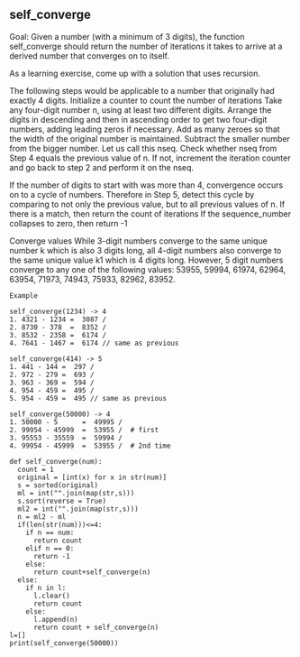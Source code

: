 ## self_converge 

Goal: Given a number (with a minimum of 3 digits), the function self_converge should return the number of iterations it takes to arrive at a derived number that converges on to itself.

As a learning exercise, come up with a solution that uses recursion. 

The following steps would be applicable to a number that originally had exactly 4 digits.
Initialize a counter to count the number of iterations
Take any four-digit number n, using at least two different digits.
Arrange the digits in descending and then in ascending order to get two four-digit numbers, adding leading zeros if necessary. Add as many zeroes so that the width of the original number is maintained.
Subtract the smaller number from the bigger number. Let us call this nseq.
Check whether nseq from Step 4 equals the previous value of n. If not, increment the iteration counter and go back to step 2 and perform it on the nseq.

If the number of digits to start with was more than 4, convergence occurs on to a cycle of numbers. Therefore in Step 5, detect this cycle by comparing to not only the previous value, but to all previous values of n.
If there is a match, then return the count of iterations
If the sequence_number collapses to zero, then return -1

Converge values
While 3-digit numbers converge to the same unique number k which is also 3 digits long, all 4-digit numbers also converge to the same unique value k1 which is 4 digits long. 
However, 5 digit numbers converge to any one of the following values: 53955, 59994, 61974, 62964, 63954, 71973, 74943, 75933, 82962, 83952.


```
Example

self_converge(1234) -> 4
1. 4321 - 1234 =  3087 /   
2. 8730 - 378  =  8352 /   
3. 8532 - 2358 =  6174 /   
4. 7641 - 1467 =  6174 // same as previous

self_converge(414) -> 5
1. 441 - 144 =  297 /   
2. 972 - 279 =  693 /   
3. 963 - 369 =  594 /
4. 954 - 459 =  495 /
5. 954 - 459 =  495 // same as previous

self_converge(50000) -> 4
1. 50000 - 5      =  49995 /   
2. 99954 - 45999  =  53955 /  # first 
3. 95553 - 35559  =  59994 /
4. 99954 - 45999  =  53955 /  # 2nd time
```

```
def self_converge(num):
  count = 1
  original = [int(x) for x in str(num)]
  s = sorted(original)
  ml = int("".join(map(str,s)))
  s.sort(reverse = True)
  ml2 = int("".join(map(str,s)))
  n = ml2 - ml
  if(len(str(num)))<=4:
    if n == num:
      return count
    elif n == 0:
      return -1
    else:
      return count+self_converge(n)
  else:
    if n in l:
      l.clear()
      return count
    else:
      l.append(n)
      return count + self_converge(n)
l=[]
print(self_converge(50000))
```
